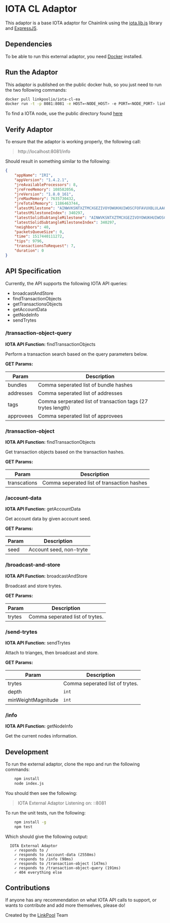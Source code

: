 # IOTA CL Adaptor
This adaptor is a base IOTA adaptor for Chainlink using the [iota.lib.js](https://github.com/iotaledger/iota.lib.js) library and [ExpressJS](https://expressjs.com/).

## Dependencies
To be able to run this external adaptor, you need [Docker](docker.com) installed.

## Run the Adaptor
This adaptor is published on the public docker hub, so you just need to run the two following commands:
```bash
docker pull linkpoolio/iota-cl-ea
docker run -t -p 8081:8081 -e HOST=<NODE_HOST> -e PORT=<NODE_PORT> linkpoolio/iota-cl-ea
```
To find a IOTA node, use the public directory found [here](https://iotanode.host/)

## Verify Adaptor
To ensure that the adaptor is working properly, the following call:

> http://localhost:8081/info

Should result in something similar to the following:
```json
{
    "appName": "IRI",
    "appVersion": "1.4.2.1",
    "jreAvailableProcessors": 8,
    "jreFreeMemory": 108582056,
    "jreVersion": "1.8.0_161",
    "jreMaxMemory": 7635730432,
    "jreTotalMemory": 1186463744,
    "latestMilestone": "AINWVKSNTXZTMCXGEZIVOYOWUKHUIWOSCFOFAVUXBLULAAGOYOBSFHRPNLGLUYXJN9PLKNCX9KEWZ9999",
    "latestMilestoneIndex": 340297,
    "latestSolidSubtangleMilestone": "AINWVKSNTXZTMCXGEZIVOYOWUKHUIWOSCFOFAVUXBLULAAGOYOBSFHRPNLGLUYXJN9PLKNCX9KEWZ9999",
    "latestSolidSubtangleMilestoneIndex": 340297,
    "neighbors": 40,
    "packetsQueueSize": 0,
    "time": 1517440111272,
    "tips": 9796,
    "transactionsToRequest": 7,
    "duration": 0
}
```

## API Specification
Currently, the API supports the following IOTA API queries:
* broadcastAndStore
* findTransactionObjects
* getTransactionsObjects
* getAccountData
* getNodeInfo
* sendTrytes

### /transaction-object-query
**IOTA API Function:** findTransactionObjects

Perform a transaction search based on the query parameters below.

**GET Params:**

 Param | Description 
 --- | ---
 bundles | Comma seperated list of bundle hashes 
 addresses | Comma seperated list of addresses 
 tags | Comma serperated list of transaction tags (27 trytes length) 
 approvees | Comma seperated list of approvees 

### /transaction-object
**IOTA API Function:** findTransactionObjects

Get transaction objects based on the transaction hashes.

**GET Params:**

 Param | Description 
 --- | ---
 transcations | Comma seperated list of transaction hashes 

### /account-data
**IOTA API Function:** getAccountData

Get account data by given account seed.

**GET Params:**

 Param | Description 
 --- | --- 
 seed | Account seed, non-tryte 

### /broadcast-and-store
**IOTA API Function:** broadcastAndStore

Broadcast and store trytes.

**GET Params:**

 Param | Description 
 --- | --- 
 trytes | Comma seperated list of trytes.

### /send-trytes
**IOTA API Function:** sendTrytes

Attach to trianges, then broadcast and store.

**GET Params:**

 Param | Description 
 --- | --- 
 trytes | Comma seperated list of trytes.
 depth | `int`
 minWeightMagnitude | `int`

### /info
**IOTA API Function:** getNodeInfo

Get the current nodes information.

## Development
To run the external adaptor, clone the repo and run the following commands:
```bash
    npm install
    node index.js
```
You should then see the following:

> IOTA External Adaptor Listening on:  ::8081

To run the unit tests, run the following:
```bash
    npm install -g
    npm test
```

Which should give the following output:
```
  IOTA External Adaptor
    ✓ responds to /
    ✓ responds to /account-data (2558ms)
    ✓ responds to /info (98ms)
    ✓ responds to /transaction-object (147ms)
    ✓ responds to /transaction-object-query (191ms)
    ✓ 404 everything else
```


## Contributions
If anyone has any recommendation on what IOTA API calls to support, or wants to contribute and add more themselves, please do!

Created by the [LinkPool](http://linkpool.io) Team